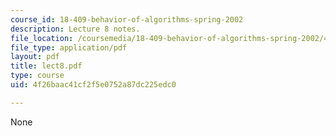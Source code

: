 ```yaml
---
course_id: 18-409-behavior-of-algorithms-spring-2002
description: Lecture 8 notes.
file_location: /coursemedia/18-409-behavior-of-algorithms-spring-2002/4f26baac41cf2f5e0752a87dc225edc0_lect8.pdf
file_type: application/pdf
layout: pdf
title: lect8.pdf
type: course
uid: 4f26baac41cf2f5e0752a87dc225edc0

---
```

None